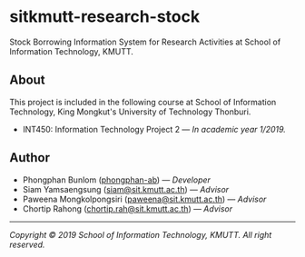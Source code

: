 # sitkmutt-research-stock

Stock Borrowing Information System for Research Activities at School of Information Technology, KMUTT.

## About
This project is included in the following course at School of Information Technology, King Mongkut's University of Technology Thonburi.
- INT450: Information Technology Project 2 &mdash; *In academic year 1/2019.*

## Author
- Phongphan Bunlom ([phongphan-ab](https://github.com/phongphan-ab "Go to Phongphan Bunlom's GitHub profile.")) &mdash; *Developer*
- Siam Yamsaengsung ([siam@sit.kmutt.ac.th](mailto:siam@sit.kmutt.ac.th "Send e-mail to Siam Yamsaengsung.")) &mdash; *Advisor*
- Paweena Mongkolpongsiri ([paweena@sit.kmutt.ac.th](mailto:paweena@sit.kmutt.ac.th "Send e-mail to Paweena Mongkolpongsiri")) &mdash; *Advisor*
- Chortip Rahong ([chortip.rah@sit.kmutt.ac.th](mailto:chortip.rah@sit.kmutt.ac.th "Send e-mail to Chortip Rahong.")) &mdash; *Advisor*

---
*Copyright &copy; 2019 School of Information Technology, KMUTT. All right reserved.*
